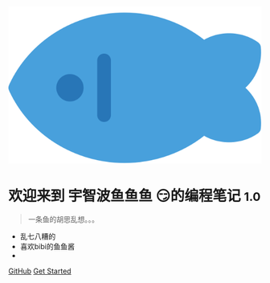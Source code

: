![logo](_media/Fish.svg)

# 欢迎来到 宇智波鱼鱼鱼 😏的编程笔记 <small>1.0</small>

> 一条鱼的胡思乱想。。。
   
- 乱七八糟的
- 喜欢bibi的鱼鱼酱
- 

[GitHub](https://github.com/blueyuyu/fishNote)
[Get Started](/InterviewQuestions/2024前端面试题(整理版).md)
